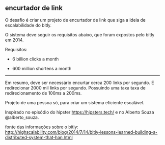 ## encurtador de link

O desafio é criar um projeto de encurtador de link que siga a ideia de escalabilidade do bitly.

O sistema deve seguir os requisitos abaixo, que foram expostos pelo bitly em 2014.

Requisitos:


- 6 billion clicks a month

- 600 million shortens a month

---

Em resumo, deve ser necessário encurtar cerca 200 links por segundo.
E redirecionar 2000 mil links por segundo.  Possuindo uma taxa taxa de redirecionamento de 100ms a 200ms.

Projeto de uma pessoa só, para criar um sistema eficiente escalável.

Inspirado no episódio do hipster https://hipsters.tech/ e no Alberto Souza @alberto_souza.


fonte das informações sobre o bitly: http://highscalability.com/blog/2014/7/14/bitly-lessons-learned-building-a-distributed-system-that-han.html

